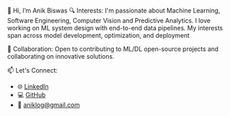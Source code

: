 👋 Hi, I’m Anik Biswas
🔍 Interests:
I'm passionate about Machine Learning, Software Engineering, Computer Vision and Predictive Analytics. I love working on ML system design with end-to-end data pipelines. My interests span across model development, optimization, and deployment

🤝 Collaboration:
Open to contributing to ML/DL open-source projects and collaborating on innovative solutions.

📫 Let's Connect:

- 🌐 [LinkedIn](https://www.linkedin.com/in/anik26)  
- 💻 [GitHub](https://github.com/aniklog)  
- 📧 aniklog@gmail.com  
